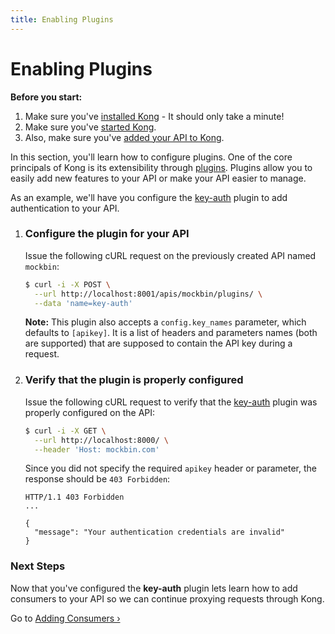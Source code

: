 ```yaml
---
title: Enabling Plugins
---
```


# Enabling Plugins

<div class="alert alert-warning">
  <strong>Before you start:</strong>
  <ol>
    <li>Make sure you've <a href="/install/">installed Kong</a> - It should only take a minute!</li>
    <li>Make sure you've <a href="/{{page.kong_version}}/getting-started/quickstart">started Kong</a>.</li>
    <li>Also, make sure you've <a href="/{{page.kong_version}}/getting-started/adding-your-api">added your API to Kong</a>.</li>
  </ol>
</div>

In this section, you'll learn how to configure plugins. One of the core principals of Kong is its extensibility through [plugins][plugins]. Plugins allow you to easily add new features to your API or make your API easier to manage.

As an example, we'll have you configure the [key-auth][key-auth] plugin to add authentication to your API.

1. ### Configure the plugin for your API

    Issue the following cURL request on the previously created API named `mockbin`:

    ```bash
    $ curl -i -X POST \
      --url http://localhost:8001/apis/mockbin/plugins/ \
      --data 'name=key-auth'
    ```

    **Note:** This plugin also accepts a `config.key_names` parameter, which defaults to `[apikey]`. It is a list of headers and parameters names (both are supported) that are supposed to contain the API key during a request.

2. ### Verify that the plugin is properly configured

    Issue the following cURL request to verify that the [key-auth][key-auth] plugin was properly configured on the API:

    ```bash
    $ curl -i -X GET \
      --url http://localhost:8000/ \
      --header 'Host: mockbin.com'
    ```

    Since you did not specify the required `apikey` header or parameter, the response should be `403 Forbidden`:

    ```http
    HTTP/1.1 403 Forbidden
    ...

    {
      "message": "Your authentication credentials are invalid"
    }
    ```

### Next Steps

Now that you've configured the **key-auth** plugin lets learn how to add consumers to your API so we can continue proxying requests through Kong.

Go to [Adding Consumers &rsaquo;][adding-consumers]

[CLI]: /{{page.kong_version}}/cli
[API]: /{{page.kong_version}}/admin-api
[key-auth]: /plugins/key-authentication
[plugins]: /plugins
[configuration]: /{{page.kong_version}}/configuration
[adding-consumers]: /{{page.kong_version}}/getting-started/adding-consumers

